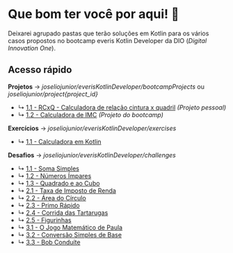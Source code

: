 # Que bom ter você por aqui! 🤩

Deixarei agrupado pastas que terão soluções em Kotlin para os vários casos propostos no bootcamp everis Kotlin Developer da DIO (*Digital Innovation One*).

## Acesso rápido

**Projetos** → *joseliojunior/everisKotlinDeveloper/bootcampProjects* ou *joseliojunior/project{project_id}*

- ↳	[1.1 - RCxQ - Calculadora de relação cintura x quadril](https://github.com/joseliojunior/project000_RCxQ) *(Projeto pessoal)* 
- ↳	[1.2 - Calculadora de IMC](https://github.com/joseliojunior/everisKotlinDeveloper/tree/master/projects/project001_bmi_calculator) *(Projeto do bootcamp)* 

**Exercícios** → *joseliojunior/everisKotlinDeveloper/exercises*

- ↳	[1.1 - Calculadora em Kotlin](https://github.com/joseliojunior/everisKotlinDeveloper/tree/master/exercises)


**Desafios** → *joseliojunior/everisKotlinDeveloper/challenges*

- ↳	[1.1 - Soma Simples](https://github.com/joseliojunior/everisKotlinDeveloper/blob/master/challenges/firstgroup/01.%20Soma%20Simples.kt)
- ↳	[1.2 - Números Ímpares](https://github.com/joseliojunior/everisKotlinDeveloper/blob/master/challenges/firstgroup/02.%20N%C3%BAmeros%20%C3%8Dmpares.kt)
- ↳	[1.3 - Quadrado e ao Cubo](https://github.com/joseliojunior/everisKotlinDeveloper/blob/master/challenges/firstgroup/03.%20Quadrado%20e%20ao%20Cubo.kt)
- ↳	[2.1 - Taxa de Imposto de Renda](https://github.com/joseliojunior/everisKotlinDeveloper/blob/master/challenges/secondgroup/01.%20Taxa%20de%20Imposto%20de%20Renda.kt)
- ↳	[2.2 - Área do Círculo](https://github.com/joseliojunior/everisKotlinDeveloper/blob/master/challenges/secondgroup/02.%20%C3%81rea%20do%20C%C3%ADrculo.kt)
- ↳	[2.3 - Primo Rápido](https://github.com/joseliojunior/everisKotlinDeveloper/blob/master/challenges/secondgroup/03.%20Primo%20R%C3%A1pido.kt)
- ↳	[2.4 - Corrida das Tartarugas](https://github.com/joseliojunior/everisKotlinDeveloper/blob/master/challenges/secondgroup/04.%20Corrida%20das%20Tartarugas.kt)
- ↳	[2.5 - Figurinhas](https://github.com/joseliojunior/everisKotlinDeveloper/blob/master/challenges/secondgroup/05.%20Figurinhas.kt)
- ↳	[3.1 - O Jogo Matemático de Paula](https://github.com/joseliojunior/everisKotlinDeveloper/blob/master/challenges/thirdgroup/01.%20O%20Jogo%20Matem%C3%A1tico%20de%20Paula.kt)
- ↳	[3.2 - Conversão Simples de Base](https://github.com/joseliojunior/everisKotlinDeveloper/blob/master/challenges/thirdgroup/02.%20Convers%C3%A3o%20Simples%20de%20Base.kt)
- ↳	[3.3 - Bob Conduíte](https://github.com/joseliojunior/everisKotlinDeveloper/blob/master/challenges/thirdgroup/03.%20Bob%20Condu%C3%ADte.kt)
